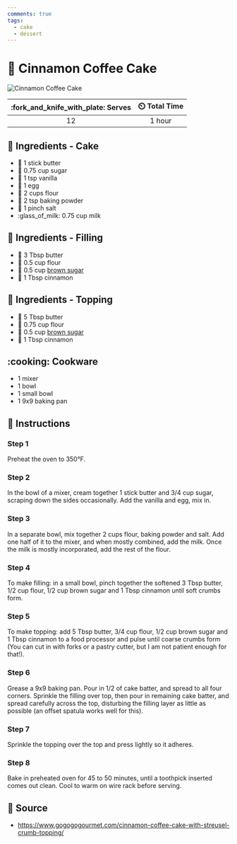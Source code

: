 ```yaml
---
comments: true
tags:
  - cake
  - dessert
---
```

# :custard: Cinnamon Coffee Cake

![Cinnamon Coffee Cake](../../assets/images/cinnamon-coffee-cake.jpg)

| :fork_and_knife_with_plate: Serves | :timer_clock: Total Time |
|:----------------------------------:|:-----------------------: |
| 12 | 1 hour |

## :salt: Ingredients - Cake

- :butter: 1 stick butter
- :candy: 0.75 cup sugar
- :icecream: 1 tsp vanilla
- :egg: 1 egg
- :ear_of_rice: 2 cups flour
- :dash: 2 tsp baking powder
- :salt: 1 pinch salt
- :glass_of_milk: 0.75 cup milk

## :salt: Ingredients - Filling

- :butter: 3 Tbsp butter
- :ear_of_rice: 0.5 cup flour
- :maple_leaf: 0.5 cup [brown sugar][1]
- :custard: 1 Tbsp cinnamon

## :salt: Ingredients - Topping

- :butter: 5 Tbsp butter
- :ear_of_rice: 0.75 cup flour
- :maple_leaf: 0.5 cup [brown sugar][1]
- :custard: 1 Tbsp cinnamon

## :cooking: Cookware

- 1 mixer
- 1 bowl
- 1 small bowl
- 1 9x9 baking pan

## :pencil: Instructions

### Step 1

Preheat the oven to 350°F.

### Step 2

In the bowl of a mixer, cream together 1 stick butter and 3/4 cup sugar, scraping down the sides occasionally. Add the
vanilla and egg, mix in.

### Step 3

In a separate bowl, mix together 2 cups flour, baking powder and salt. Add one half of it to the mixer, and when mostly
combined, add the milk. Once the milk is mostly incorporated, add the rest of the flour.

### Step 4

To make filling: in a small bowl, pinch together the softened 3 Tbsp butter, 1/2 cup flour, 1/2 cup brown sugar and 1
Tbsp cinnamon until soft crumbs form.

### Step 5

To make topping: add 5 Tbsp butter, 3/4 cup flour, 1/2 cup brown sugar and 1 Tbsp cinnamon to a food processor and pulse
until coarse crumbs form (You can cut in with forks or a pastry cutter, but I am not patient enough for that!).

### Step 6

Grease a 9x9 baking pan. Pour in 1/2 of cake batter, and spread to all four corners. Sprinkle the filling over top, then
pour in remaining cake batter, and spread carefully across the top, disturbing the filling layer as little as possible
(an offset spatula works well for this).

### Step 7

Sprinkle the topping over the top and press lightly so it adheres.

### Step 8

Bake in preheated oven for 45 to 50 minutes, until a toothpick inserted comes out clean. Cool to warm on wire rack
before serving.

## :link: Source

- <https://www.gogogogourmet.com/cinnamon-coffee-cake-with-streusel-crumb-topping/>

[1]: <../../ingredients/brown-sugar.md>
